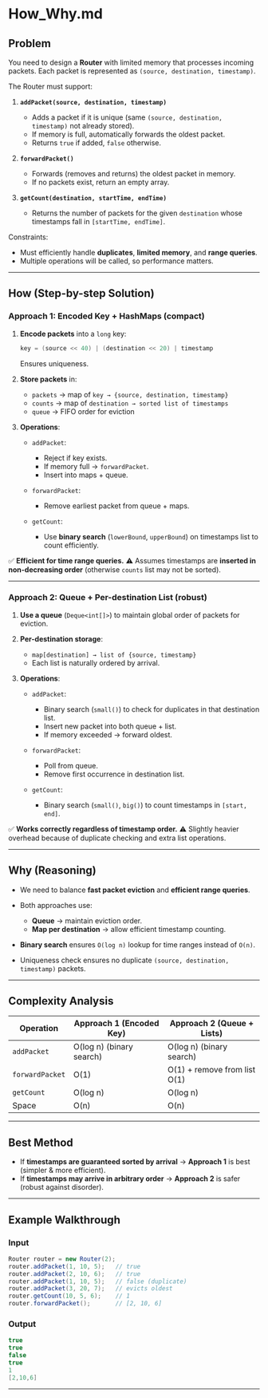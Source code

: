 # How\_Why.md

## Problem

You need to design a **Router** with limited memory that processes incoming packets.
Each packet is represented as `(source, destination, timestamp)`.

The Router must support:

1. **`addPacket(source, destination, timestamp)`**

   * Adds a packet if it is unique (same `(source, destination, timestamp)` not already stored).
   * If memory is full, automatically forwards the oldest packet.
   * Returns `true` if added, `false` otherwise.

2. **`forwardPacket()`**

   * Forwards (removes and returns) the oldest packet in memory.
   * If no packets exist, return an empty array.

3. **`getCount(destination, startTime, endTime)`**

   * Returns the number of packets for the given `destination` whose timestamps fall in `[startTime, endTime]`.

Constraints:

* Must efficiently handle **duplicates**, **limited memory**, and **range queries**.
* Multiple operations will be called, so performance matters.

---

## How (Step-by-step Solution)

### Approach 1: Encoded Key + HashMaps (compact)

1. **Encode packets** into a `long` key:

   ```java
   key = (source << 40) | (destination << 20) | timestamp
   ```

   Ensures uniqueness.

2. **Store packets** in:

   * `packets` → map of `key → {source, destination, timestamp}`
   * `counts` → map of `destination → sorted list of timestamps`
   * `queue` → FIFO order for eviction

3. **Operations**:

   * `addPacket`:

     * Reject if key exists.
     * If memory full → `forwardPacket`.
     * Insert into maps + queue.
   * `forwardPacket`:

     * Remove earliest packet from queue + maps.
   * `getCount`:

     * Use **binary search** (`lowerBound`, `upperBound`) on timestamps list to count efficiently.

✅ **Efficient for time range queries.**
⚠️ Assumes timestamps are **inserted in non-decreasing order** (otherwise `counts` list may not be sorted).

---

### Approach 2: Queue + Per-destination List (robust)

1. **Use a queue** (`Deque<int[]>`) to maintain global order of packets for eviction.
2. **Per-destination storage**:

   * `map[destination] → list of {source, timestamp}`
   * Each list is naturally ordered by arrival.
3. **Operations**:

   * `addPacket`:

     * Binary search (`small()`) to check for duplicates in that destination list.
     * Insert new packet into both queue + list.
     * If memory exceeded → forward oldest.
   * `forwardPacket`:

     * Poll from queue.
     * Remove first occurrence in destination list.
   * `getCount`:

     * Binary search (`small()`, `big()`) to count timestamps in `[start, end]`.

✅ **Works correctly regardless of timestamp order.**
⚠️ Slightly heavier overhead because of duplicate checking and extra list operations.

---

## Why (Reasoning)

* We need to balance **fast packet eviction** and **efficient range queries**.
* Both approaches use:

  * **Queue** → maintain eviction order.
  * **Map per destination** → allow efficient timestamp counting.
* **Binary search** ensures `O(log n)` lookup for time ranges instead of `O(n)`.
* Uniqueness check ensures no duplicate `(source, destination, timestamp)` packets.

---

## Complexity Analysis

| Operation       | Approach 1 (Encoded Key) | Approach 2 (Queue + Lists)   |
| --------------- | ------------------------ | ---------------------------- |
| `addPacket`     | O(log n) (binary search) | O(log n) (binary search)     |
| `forwardPacket` | O(1)                     | O(1) + remove from list O(1) |
| `getCount`      | O(log n)                 | O(log n)                     |
| Space           | O(n)                     | O(n)                         |

---

## Best Method

* If **timestamps are guaranteed sorted by arrival** →
  **Approach 1** is best (simpler & more efficient).
* If **timestamps may arrive in arbitrary order** →
  **Approach 2** is safer (robust against disorder).

---

## Example Walkthrough

### Input

```java
Router router = new Router(2);
router.addPacket(1, 10, 5);   // true
router.addPacket(2, 10, 6);   // true
router.addPacket(1, 10, 5);   // false (duplicate)
router.addPacket(3, 20, 7);   // evicts oldest
router.getCount(10, 5, 6);    // 1
router.forwardPacket();       // [2, 10, 6]
```

### Output

```java
true
true
false
true
1
[2,10,6]
```

---
